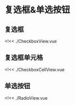 # 复选框&单选按钮

## 复选框

<!<< ./CheckboxView.vue

## 复选框单元格

<!<< ./CheckboxCellView.vue

## 单选按钮

<!<< ./RadioView.vue
